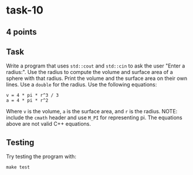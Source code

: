 # task-10

## 4 points

## Task

Write a program that uses `std::cout` and `std::cin` to ask the user "Enter a radius:". Use the radius to compute the volume and surface area of a sphere with that radius. Print the volume and the surface area on their own lines. Use a `double` for the radius. Use the following equations:

```
v = 4 * pi * r^3 / 3
a = 4 * pi * r^2
```

Where `v` is the volume, `a` is the surface area, and `r` is the radius. NOTE: include the `cmath` header and use `M_PI` for representing pi. The equations above are not valid C++ equations.

## Testing

Try testing the program with:

```shell
make test
```
